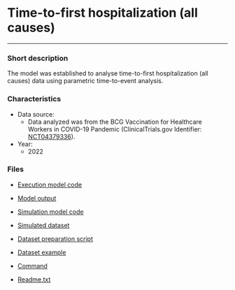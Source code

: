# Time-to-first hospitalization (all causes)
-------------------------

### Short description

The model was established to analyse time-to-first hospitalization (all causes) data using parametric time-to-event analysis.

### Characteristics
- Data source:
  - Data analyzed was from the BCG Vaccination for Healthcare Workers in COVID-19 Pandemic (ClinicalTrials.gov Identifier: [NCT04379336](https://clinicaltrials.gov/ct2/show/NCT04379336)).
- Year:
  - 2022

### Files

- [Execution model code](./hospitalization_TTE/execution_mod)

- [Model output](./hospitalization_TTE/Output_lst)

- [Simulation model code](./hospitalization_TTE/Simulation_mod)

- [Simulated dataset](./hospitalization_TTE/Simulated_data_dat)

- [Dataset preparation script](./hospitalization_TTE/dataset_preparation_r)

- [Dataset example](./hospitalization_TTE/example_dataset_csv)

- [Command](./hospitalization_TTE/Command_txt)

- [Readme.txt](./hospitalization_TTE/readme_txt)

